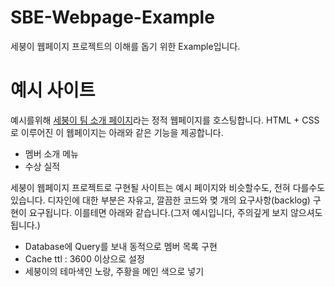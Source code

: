 # SBE-Webpage-Example

세붕이 웹페이지 프로젝트의 이해를 돕기 위한 Example입니다.

# 예시 사이트

예시를위해 [세붕이 팀 소개 페이지](https://sebuung.github.io/SBE-Webpage-Example/)라는 정적 웹페이지를 호스팅합니다. HTML + CSS로 이루어진 이 웹페이지는 아래와 같은 기능을 제공합니다.

- 멤버 소개 메뉴
- 수상 실적

세붕이 웹페이지 프로젝트로 구현될 사이트는 예시 페이지와 비슷할수도, 전혀 다를수도 있습니다. 디자인에 대한 부분은 자유고, 깔끔한 코드와 몆 개의 요구사항(backlog) 구현이 요구됩니다.
이를테면 아래와 같습니다.(그저 예시입니다, 주의깊게 보지 않으셔도 됩니다.)

- Database에 Query를 보내 동적으로 멤버 목록 구현
- Cache ttl : 3600 이상으로 설정
- 세붕이의 테마색인 노랑, 주황을 메인 색으로 넣기
